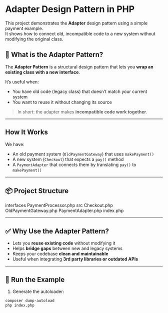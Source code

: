 # Adapter Design Pattern in PHP

This project demonstrates the **Adapter** design pattern using a simple payment example.  
It shows how to connect old, incompatible code to a new system without modifying the original class.

## 🧠 What is the Adapter Pattern?

The **Adapter Pattern** is a structural design pattern that lets you **wrap an existing class with a new interface**.

It’s useful when:
- You have old code (legacy class) that doesn’t match your current system
- You want to reuse it without changing its source

> In short: the adapter makes **incompatible code work together**.

---

## How It Works

We have:
- An old payment system (`OldPaymentGateway`) that uses `makePayment()`
- A new system (`Checkout`) that expects a `pay()` method
- A `PaymentAdapter` that connects them by translating `pay()` to `makePayment()`

---

## 📦 Project Structure

interfaces
    PaymentProcessor.php
src
    Checkout.php
    OldPaymentGateway.php
    PaymentAdapter.php
index.php

---

## ✅ Why Use the Adapter Pattern?

- Lets you **reuse existing code** without modifying it
- Helps **bridge gaps** between new and legacy systems
- Keeps your codebase **clean and maintainable**
- Useful when integrating **3rd party libraries or outdated APIs**

---

## 🧪 Run the Example

1. Generate the autoloader:

```bash
composer dump-autoload
php index.php
